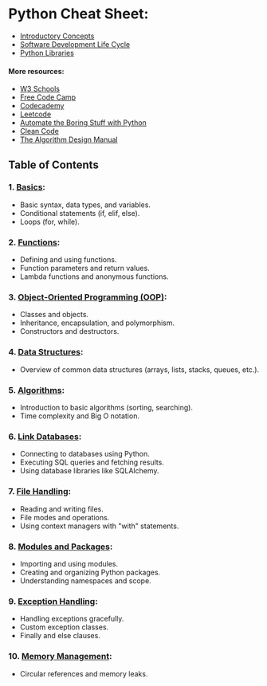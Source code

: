 # Python Cheat Sheet:
* [Introductory Concepts](https://github.com/acsoteldo/Python-NOTES/blob/main/intro-concepts.md)
* [Software Development Life Cycle](https://github.com/acsoteldo/Python-NOTES/blob/main/software-lifecycle/sdlc-description.md)
* [Python Libraries](https://github.com/acsoteldo/Python-NOTES/blob/main/py-libraries.md)

#### More resources:
* [W3 Schools](https://www.w3schools.com/)
* [Free Code Camp](https://www.freecodecamp.org/)
* [Codecademy](https://www.codecademy.com/)
* [Leetcode](https://leetcode.com/)
* [Automate the Boring Stuff with Python](https://www.amazon.com/Automate-Boring-Stuff-Python-Programming/dp/1593275994)
* [Clean Code](https://gist.github.com/wojteklu/73c6914cc446146b8b533c0988cf8d29)
* [The Algorithm Design Manual](https://mimoza.marmara.edu.tr/~msakalli/cse706_12/SkienaTheAlgorithmDesignManual.pdf)
  
## Table of Contents

### **1. [Basics](https://github.com/acsoteldo/Python-NOTES/blob/main/basics.md):**
   - Basic syntax, data types, and variables.
   - Conditional statements (if, elif, else).
   - Loops (for, while).

### **2. [Functions](https://github.com/acsoteldo/Python-NOTES/blob/main/functions.md):**
   - Defining and using functions.
   - Function parameters and return values.
   - Lambda functions and anonymous functions.

### **3. [Object-Oriented Programming (OOP)](https://github.com/acsoteldo/Python-NOTES/blob/main/oop.md):**
   - Classes and objects.
   - Inheritance, encapsulation, and polymorphism.
   - Constructors and destructors.

### **4. [Data Structures](https://github.com/acsoteldo/Python-NOTES/blob/main/data-structures/data-structures-notes.md):**
   - Overview of common data structures (arrays, lists, stacks, queues, etc.).

### **5. [Algorithms](https://github.com/acsoteldo/Python-NOTES/blob/main/algorithms/intro-algorithms.md):**
   - Introduction to basic algorithms (sorting, searching).
   - Time complexity and Big O notation.

### **6. [Link Databases](https://github.com/acsoteldo/Python-NOTES/blob/main/link-databases.md):**
   - Connecting to databases using Python.
   - Executing SQL queries and fetching results.
   - Using database libraries like SQLAlchemy.

### **7. [File Handling](https://github.com/acsoteldo/Python-NOTES/blob/main/file-handling.md):**
   - Reading and writing files.
   - File modes and operations.
   - Using context managers with "with" statements.

### **8. [Modules and Packages](https://github.com/acsoteldo/Python-NOTES/blob/main/modules-packages.md):**
   - Importing and using modules.
   - Creating and organizing Python packages.
   - Understanding namespaces and scope.

### **9. [Exception Handling](https://github.com/acsoteldo/Python-NOTES/blob/main/exceptions.md):**
   - Handling exceptions gracefully.
   - Custom exception classes.
   - Finally and else clauses.

### **10. [Memory Management](https://github.com/acsoteldo/Python-NOTES/blob/main/memory-management.md):**
   - Circular references and memory leaks.
